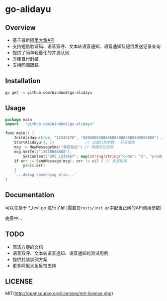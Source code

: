 # go-alidayu

## Overview

* 基于最新[阿里大鱼API](http://www.alidayu.com/doc)
* 支持短信验证码、语音双呼、文本转语音通知、语音通知及短信发送记录查询
* 提供了简单轻量化的并发队列
* 方便自行封装
* 支持回调跟踪

## Installation

```bash
go get -u github.com/WindomZ/go-alidayu
```

## Usage

```go
package main
import . "github.com/WindomZ/go-alidayu"

func main() {
	InitAlidayu(true, "12345678", "88888888888888888888888888888888") // 初始化服务， 配置Key和Secret
	StartAlidayu(1, 1)              // 设置队列参数， 开启服务
	msg := NewMessageSms("身份验证") // 构建验证短信
	msg.SetTel("13088888888").
		SetContent("SMS_1234567", map[string]string{"code": "1", "product": "2"})
	if err := SendMessage(msg); err != nil { // 发送短信
		panic(err)
	}
	`...doing something else...`
}
```

## Documentation

可以先基于 *_test.go 进行了解
(需要在`tests/init.go`中配置正确的API调用参数)

完善中...

## TODO

* 简洁方便的文档
* 语音双呼、文本转语音通知、语音通知的测试用例
* 提供封装实例方案
* 更多阿里大鱼反馈支持

## LICENSE

MIT(http://opensource.org/licenses/mit-license.php)
